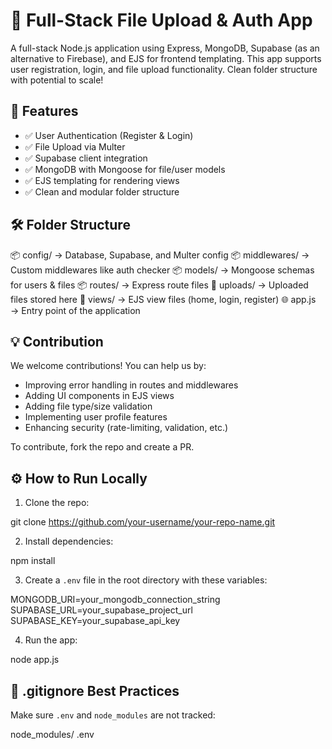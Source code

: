 
# 📁 Full-Stack File Upload & Auth App

A full-stack Node.js application using Express, MongoDB, Supabase (as an alternative to Firebase), and EJS for frontend templating. This app supports user registration, login, and file upload functionality. Clean folder structure with potential to scale!

## 🚀 Features

- ✅ User Authentication (Register & Login)
- ✅ File Upload via Multer
- ✅ Supabase client integration
- ✅ MongoDB with Mongoose for file/user models
- ✅ EJS templating for rendering views
- ✅ Clean and modular folder structure

## 🛠️ Folder Structure



📦 config/         → Database, Supabase, and Multer config
📦 middlewares/    → Custom middlewares like auth checker
📦 models/         → Mongoose schemas for users & files
📦 routes/         → Express route files
📂 uploads/        → Uploaded files stored here
📂 views/          → EJS view files (home, login, register)
🌐 app.js          → Entry point of the application



## 💡 Contribution

We welcome contributions! You can help us by:

- Improving error handling in routes and middlewares
- Adding UI components in EJS views
- Adding file type/size validation
- Implementing user profile features
- Enhancing security (rate-limiting, validation, etc.)

To contribute, fork the repo and create a PR.

## ⚙️ How to Run Locally

1. Clone the repo:

git clone https://github.com/your-username/your-repo-name.git


2. Install dependencies:


npm install


3. Create a `.env` file in the root directory with these variables:


MONGODB_URI=your_mongodb_connection_string
SUPABASE_URL=your_supabase_project_url
SUPABASE_KEY=your_supabase_api_key


4. Run the app:


node app.js


## 🧾 .gitignore Best Practices

Make sure `.env` and `node_modules` are not tracked:

node_modules/
.env

